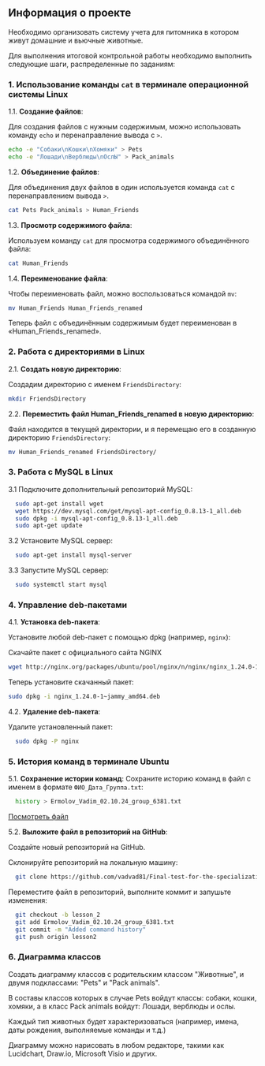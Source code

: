 ## Информация о проекте

Необходимо организовать систему учета для питомника в котором живут
домашние и вьючные животные.

Для выполнения итоговой контрольной работы необходимо выполнить следующие шаги, распределенные по заданиям:

### 1. Использование команды `cat` в  терминале операционной системы Linux

1.1. **Создание файлов**:

   Для создания файлов с нужным содержимым, можно использовать команду `echo` и перенаправление вывода с `>`.

   ```bash
   echo -e "Собаки\nКошки\nХомяки" > Pets
   echo -e "Лошади\nВерблюды\nОслЫ" > Pack_animals
   ```

1.2. **Объединение файлов**:

Для объединения двух файлов в один используется команда `cat` с перенаправлением вывода `>`.

   ```bash
   cat Pets Pack_animals > Human_Friends
   ```

1.3. **Просмотр содержимого файла**:

   Используем команду `cat` для просмотра содержимого объединённого файла:

   ```bash
   cat Human_Friends
   ```
1.4. **Переименование файла**:

   Чтобы переименовать файл, можно воспользоваться командой `mv`:

   ```bash
   mv Human_Friends Human_Friends_renamed
   ```

Теперь файл с объединённым содержимым будет переименован в «Human_Friends_renamed».

### 2. Работа с директориями в Linux

2.1. **Создать новую директорию**:

   Создадим директорию с именем `FriendsDirectory`:

   ```bash
   mkdir FriendsDirectory
   ```


2.2. **Переместить файл Human_Friends_renamed в новую директорию**:

   Файл находится в текущей директории, и я перемещаю его в созданную директорию `FriendsDirectory`:

   ```bash
   mv Human_Friends_renamed FriendsDirectory/
   ```

### 3. Работа с MySQL в Linux

   3.1 Подключите дополнительный репозиторий MySQL:
   ```bash
     sudo apt-get install wget
     wget https://dev.mysql.com/get/mysql-apt-config_0.8.13-1_all.deb
     sudo dpkg -i mysql-apt-config_0.8.13-1_all.deb
     sudo apt-get update
   ```
   3.2 Установите MySQL сервер:
   ```bash
     sudo apt-get install mysql-server
   ```
   3.3 Запустите MySQL сервер:
   ```bash
     sudo systemctl start mysql
   ```

### 4. Управление deb-пакетами

4.1. **Установка deb-пакета**:

Установите любой deb-пакет с помощью dpkg (например, `nginx`):

Скачайте пакет с официального сайта NGINX
```bash
wget http://nginx.org/packages/ubuntu/pool/nginx/n/nginx/nginx_1.24.0-1~jammy_amd64.deb
```
Теперь установите скачанный пакет:
```bash
sudo dpkg -i nginx_1.24.0-1~jammy_amd64.deb
```

4.2. **Удаление deb-пакета**:

Удалите установленный пакет:
   ```bash
     sudo dpkg -P nginx
   ```

### 5. История команд в терминале Ubuntu

5.1. **Сохранение истории команд**:
Сохраните историю команд в файл с именем в формате `ФИО_Дата_Группа.txt`:
   ```bash
     history > Ermolov_Vadim_02.10.24_group_6381.txt
   ```

[Посмотреть файл](Sourse/Ermolov_Vadim_02.10.24_group_6381.txt)

5.2. **Выложите файл в репозиторий на GitHub**:

Создайте новый репозиторий на GitHub.

Склонируйте репозиторий на локальную машину:
   ```bash
     git clone https://github.com/vadvad81/Final-test-for-the-specialization_programmer-block.git
   ```
Переместите файл в репозиторий, выполните коммит и запушьте изменения:
   ```bash
     git checkout -b lesson_2
     git add Ermolov_Vadim_02.10.24_group_6381.txt
     git commit -m "Added command history"
     git push origin lesson2
   ```

### 6.	Диаграмма классов
Создать диаграмму классов с родительским классом "Животные", и двумя подклассами: "Pets" и "Pack animals".

В составы классов которых в случае Pets войдут классы: собаки, кошки, хомяки, а в класс Pack animals войдут: Лошади, верблюды и ослы.

Каждый тип животных будет характеризоваться (например, имена, даты рождения, выполняемые команды и т.д.)

Диаграмму можно нарисовать в любом редакторе, такими как Lucidchart, Draw.io, Microsoft Visio и других.

